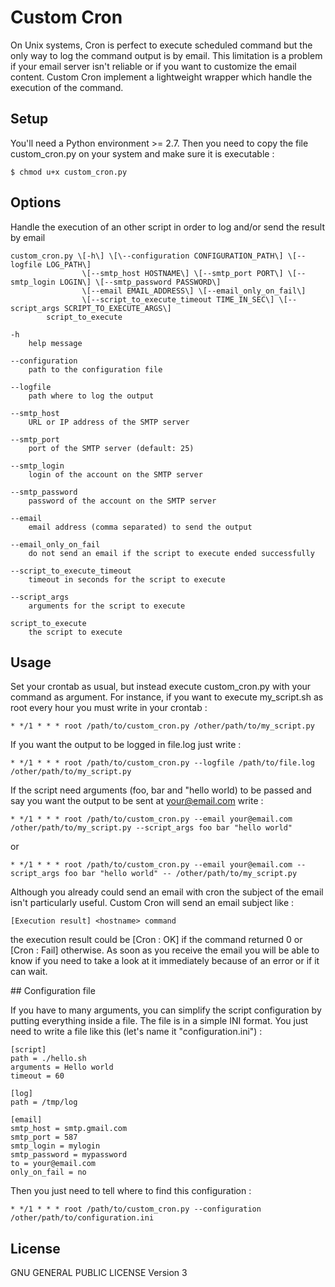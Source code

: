 # Custom Cron

On Unix systems, Cron is perfect to execute scheduled command but the only way to log the command output is by email.
This limitation is a problem if your email server isn't reliable or if you want to customize the email content.
Custom Cron implement a lightweight wrapper which handle the execution of the command.

## Setup

You'll need a Python environment >= 2.7. 
Then you need to copy the file custom_cron.py on your system and make sure it is executable :

	$ chmod u+x custom_cron.py

## Options

Handle the execution of an other script in order to log and/or send the result by email

	custom_cron.py \[-h\] \[\--configuration CONFIGURATION_PATH\] \[--logfile LOG_PATH\]
	                \[--smtp_host HOSTNAME\] \[--smtp_port PORT\] \[--smtp_login LOGIN\] \[--smtp_password PASSWORD\]
	                \[--email EMAIL_ADDRESS\] \[--email_only_on_fail\]
	                \[--script_to_execute_timeout TIME_IN_SEC\] \[--script_args SCRIPT_TO_EXECUTE_ARGS\]
			script_to_execute

	-h
		help message

    --configuration
        path to the configuration file

	--logfile 
		path where to log the output

    --smtp_host
        URL or IP address of the SMTP server

    --smtp_port
        port of the SMTP server (default: 25)

    --smtp_login
        login of the account on the SMTP server

    --smtp_password
        password of the account on the SMTP server

	--email
		email address (comma separated) to send the output

	--email_only_on_fail
		do not send an email if the script to execute ended successfully

    --script_to_execute_timeout
        timeout in seconds for the script to execute

	--script_args
		arguments for the script to execute

	script_to_execute
		the script to execute

## Usage

Set your crontab as usual, but instead execute custom_cron.py with your command as argument.
For instance, if you want to execute my_script.sh as root every hour you must write in your crontab :

	* */1 * * * root /path/to/custom_cron.py /other/path/to/my_script.py

If you want the output to be logged in file.log just write :

	* */1 * * * root /path/to/custom_cron.py --logfile /path/to/file.log /other/path/to/my_script.py

If the script need arguments (foo, bar and "hello world) to be passed and say you want the output to be sent at your@email.com write :

	* */1 * * * root /path/to/custom_cron.py --email your@email.com /other/path/to/my_script.py --script_args foo bar "hello world"
or

	* */1 * * * root /path/to/custom_cron.py --email your@email.com --script_args foo bar "hello world" -- /other/path/to/my_script.py

Although you already could send an email with cron the subject of the email isn't particularly useful.
Custom Cron will send an email subject like :

	[Execution result] <hostname> command

the execution result could be [Cron : OK] if the command returned 0 or [Cron : Fail] otherwise.
As soon as you receive the email you will be able to know if you need to take a look at it immediately because of an error or if it can wait.

## Configuration file

If you have to many arguments, you can simplify the script configuration by putting everything inside a file.
The file is in a simple INI format. You just need to write a file like this (let's name it "configuration.ini") :

    [script]
    path = ./hello.sh
    arguments = Hello world
    timeout = 60

    [log]
    path = /tmp/log

    [email]
    smtp_host = smtp.gmail.com
    smtp_port = 587
    smtp_login = mylogin
    smtp_password = mypassword
    to = your@email.com
    only_on_fail = no

Then you just need to tell where to find this configuration :

    * */1 * * * root /path/to/custom_cron.py --configuration /other/path/to/configuration.ini

## License

GNU GENERAL PUBLIC LICENSE Version 3
